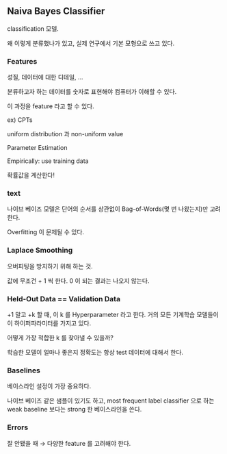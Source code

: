 ## Naiva Bayes Classifier

classification 모델.

왜 이렇게 분류했나가 있고, 실제 연구에서 기본 모형으로 쓰고 있다.

### Features

성질, 데이터에 대한 디테일, ...

분류하고자 하는 데이터를 숫자로 표현해야 컴퓨터가 이해할 수 있다.

이 과정을 feature 라고 할 수 있다.

ex) CPTs

uniform distribution 과 non-uniform value

Parameter Estimation

Empirically: use training data

확률값을 계산한다!

### text

나이브 베이즈 모델은 단어의 순서를 상관없이 Bag-of-Words(몇 번 나왔는지)만 고려한다.

Overfitting 이 문제될 수 있다.

### Laplace Smoothing

오버피팅을 방지하기 위해 하는 것.

값에 무조건 + 1 씩 한다. 0 이 되는 결과는 나오지 않는다.

### Held-Out Data == Validation Data

+1 말고 +k 할 때, 이 k 를 Hyperparameter 라고 한다. 거의 모든 기계학습 모델들이 이 하이퍼파라미터를 가지고 있다.

어떻게 가장 적합한 k 를 찾아낼 수 있을까?

학습한 모델이 얼마나 좋은지 정확도는 항상 test 데이터에 대해서 한다.

### Baselines

베이스라인 설정이 가장 중요하다.

나이브 베이즈 같은 샘플이 있기도 하고, most frequent label classifier 으로 하는 weak baseline 보다는 strong 한 베이스라인을 쓴다.

### Errors

잘 안됐을 때 → 다양한 feature 를 고려해야 한다.